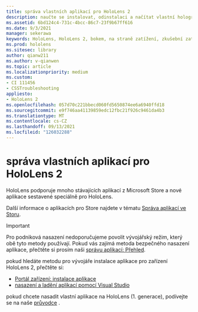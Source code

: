```yaml
---
title: správa vlastních aplikací pro HoloLens 2
description: naučte se instalovat, odinstalaci a načítat vlastní holografické aplikace na zařízeních HoloLens 2 pomocí portálu pro zařízení a Visual Studio.
ms.assetid: 6bd124c4-731c-4bcc-86c7-23f9b67ff616
ms.date: 9/3/2021
manager: sekerawa
keywords: HoloLens, HoloLens 2, bokem, na straně zatížení, zkušební zatížení, úložiště, UWP, aplikace, instalace
ms.prod: hololens
ms.sitesec: library
author: qianw211
ms.author: v-qianwen
ms.topic: article
ms.localizationpriority: medium
ms.custom:
- CI 111456
- CSSTroubleshooting
appliesto:
- HoloLens 2
ms.openlocfilehash: 057d70c221bbecd060fd5650874ee6a6940ffd18
ms.sourcegitcommit: e9f746aa41139859edc12fbc21f926c9461da4b3
ms.translationtype: MT
ms.contentlocale: cs-CZ
ms.lasthandoff: 09/13/2021
ms.locfileid: "126032288"
---
```

# <a name="manage-custom-apps-for-hololens-2"></a>správa vlastních aplikací pro HoloLens 2

HoloLens podporuje mnoho stávajících aplikací z Microsoft Store a nové aplikace sestavené speciálně pro HoloLens. 

Další informace o aplikacích pro Store najdete v tématu [Správa aplikací ve Storu](holographic-store-apps.md).

> [!IMPORTANT]
> Pro podniková nasazení nedoporučujeme povolit vývojářský režim, který obě tyto metody používají. Pokud vás zajímá metoda bezpečného nasazení aplikace, přečtěte si prosím naši [správu aplikací: Přehled](app-deploy-overview.md).

pokud hledáte metodu pro vývojáře instalace aplikace pro zařízení HoloLens 2, přečtěte si:

- [Portál zařízení: instalace aplikace](/windows/mixed-reality/develop/platform-capabilities-and-apis/using-the-windows-device-portal#installing-an-app)
- [nasazení a ladění aplikací pomocí Visual Studio](/windows/mixed-reality/develop/platform-capabilities-and-apis/using-visual-studio)

pokud chcete nasadit vlastní aplikace na HoloLens (1. generace), podívejte se na naše [průvodce](holographic-custom-apps.md) .


